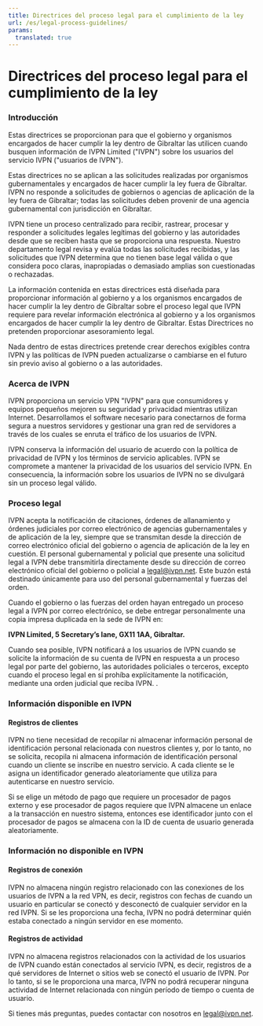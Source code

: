 ```yaml
---
title: Directrices del proceso legal para el cumplimiento de la ley
url: /es/legal-process-guidelines/
params:
  translated: true
---
```

# Directrices del proceso legal para el cumplimiento de la ley

### Introducción

Estas directrices se proporcionan para que el gobierno y organismos encargados de hacer cumplir la ley dentro de Gibraltar las utilicen cuando busquen información de IVPN Limited ("IVPN") sobre los usuarios del servicio IVPN ("usuarios de IVPN").

Estas directrices no se aplican a las solicitudes realizadas por organismos gubernamentales y encargados de hacer cumplir la ley fuera de Gibraltar. IVPN no responde a solicitudes de gobiernos o agencias de aplicación de la ley fuera de Gibraltar; todas las solicitudes deben provenir de una agencia gubernamental con jurisdicción en Gibraltar.

IVPN tiene un proceso centralizado para recibir, rastrear, procesar y responder a solicitudes legales legítimas del gobierno y las autoridades desde que se reciben hasta que se proporciona una respuesta. Nuestro departamento legal revisa y evalúa todas las solicitudes recibidas, y las solicitudes que IVPN determina que no tienen base legal válida o que considera poco claras, inapropiadas o demasiado amplias son cuestionadas o rechazadas.

La información contenida en estas directrices está diseñada para proporcionar información al gobierno y a los organismos encargados de hacer cumplir la ley dentro de Gibraltar sobre el proceso legal que IVPN requiere para revelar información electrónica al gobierno y a los organismos encargados de hacer cumplir la ley dentro de Gibraltar. Estas Directrices no pretenden proporcionar asesoramiento legal.

Nada dentro de estas directrices pretende crear derechos exigibles contra IVPN y las políticas de IVPN pueden actualizarse o cambiarse en el futuro sin previo aviso al gobierno o a las autoridades.

### Acerca de IVPN

IVPN proporciona un servicio VPN "IVPN" para que consumidores y equipos pequeños mejoren su seguridad y privacidad mientras utilizan Internet. Desarrollamos el software necesario para conectarnos de forma segura a nuestros servidores y gestionar una gran red de servidores a través de los cuales se enruta el tráfico de los usuarios de IVPN.

IVPN conserva la información del usuario de acuerdo con la política de privacidad de IVPN y los términos de servicio aplicables. IVPN se compromete a mantener la privacidad de los usuarios del servicio IVPN. En consecuencia, la información sobre los usuarios de IVPN no se divulgará sin un proceso legal válido.

### Proceso legal

IVPN acepta la notificación de citaciones, órdenes de allanamiento y órdenes judiciales por correo electrónico de agencias gubernamentales y de aplicación de la ley, siempre que se transmitan desde la dirección de correo electrónico oficial del gobierno o agencia de aplicación de la ley en cuestión. El personal gubernamental y policial que presente una solicitud legal a IVPN debe transmitirla directamente desde su dirección de correo electrónico oficial del gobierno o policial a [legal@ivpn.net](mailto:legal@ivpn.net). Este buzón está destinado únicamente para uso del personal gubernamental y fuerzas del orden.

Cuando el gobierno o las fuerzas del orden hayan entregado un proceso legal a IVPN por correo electrónico, se debe entregar personalmente una copia impresa duplicada en la sede de IVPN en:

**IVPN Limited, 5 Secretary’s lane, GX11 1AA, Gibraltar.**

Cuando sea posible, IVPN notificará a los usuarios de IVPN cuando se solicite la información de su cuenta de IVPN en respuesta a un proceso legal por parte del gobierno, las autoridades policiales o terceros, excepto cuando el proceso legal en sí prohíba explícitamente la notificación, mediante una orden judicial que reciba IVPN. .

### Información disponible en IVPN

#### Registros de clientes

IVPN no tiene necesidad de recopilar ni almacenar información personal de identificación personal relacionada con nuestros clientes y, por lo tanto, no se solicita, recopila ni almacena información de identificación personal cuando un cliente se inscribe en nuestro servicio. A cada cliente se le asigna un identificador generado aleatoriamente que utiliza para autenticarse en nuestro servicio.

Si se elige un método de pago que requiere un procesador de pagos externo y ese procesador de pagos requiere que IVPN almacene un enlace a la transacción en nuestro sistema, entonces ese identificador junto con el procesador de pagos se almacena con la ID de cuenta de usuario generada aleatoriamente.

### Información no disponible en IVPN

#### Registros de conexión

IVPN no almacena ningún registro relacionado con las conexiones de los usuarios de IVPN a la red VPN, es decir, registros con fechas de cuando un usuario en particular se conectó y desconectó de cualquier servidor en la red IVPN. Si se les proporciona una fecha, IVPN no podrá determinar quién estaba conectado a ningún servidor en ese momento.

#### Registros de actividad

IVPN no almacena registros relacionados con la actividad de los usuarios de IVPN cuando están conectados al servicio IVPN, es decir, registros de a qué servidores de Internet o sitios web se conectó el usuario de IVPN. Por lo tanto, si se le proporciona una marca, IVPN no podrá recuperar ninguna actividad de Internet relacionada con ningún período de tiempo o cuenta de usuario.

Si tienes más preguntas, puedes contactar con nosotros en [legal@ivpn.net](mailto:legal@ivpn.net).

